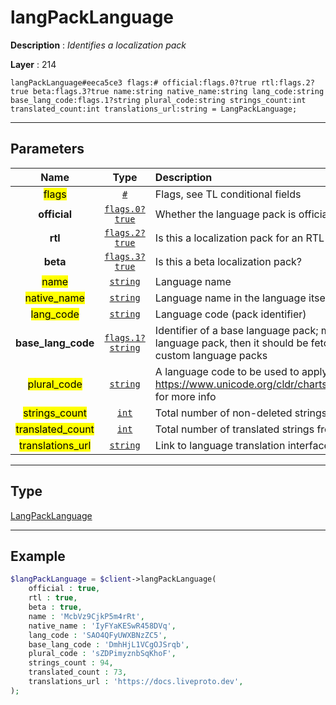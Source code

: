 # langPackLanguage

**Description** : *Identifies a localization pack*

**Layer** : 214

```tl
langPackLanguage#eeca5ce3 flags:# official:flags.0?true rtl:flags.2?true beta:flags.3?true name:string native_name:string lang_code:string base_lang_code:flags.1?string plural_code:string strings_count:int translated_count:int translations_url:string = LangPackLanguage;
```

---

## Parameters

| Name | Type | Description |
| :---: | :---: | :--- |
| <mark>flags</mark> | [`#`](type/#) | Flags, see TL conditional fields |
| **official** | [`flags.0?true`](type/true) | Whether the language pack is official |
| **rtl** | [`flags.2?true`](type/true) | Is this a localization pack for an RTL language |
| **beta** | [`flags.3?true`](type/true) | Is this a beta localization pack? |
| <mark>name</mark> | [`string`](type/string) | Language name |
| <mark>native_name</mark> | [`string`](type/string) | Language name in the language itself |
| <mark>lang_code</mark> | [`string`](type/string) | Language code (pack identifier) |
| **base_lang_code** | [`flags.1?string`](type/string) | Identifier of a base language pack; may be empty. If a string is missed in the language pack, then it should be fetched from base language pack. Unsupported in custom language packs |
| <mark>plural_code</mark> | [`string`](type/string) | A language code to be used to apply plural forms. See https://www.unicode.org/cldr/charts/latest/supplemental/language_plural_rules.html for more info |
| <mark>strings_count</mark> | [`int`](type/int) | Total number of non-deleted strings from the language pack |
| <mark>translated_count</mark> | [`int`](type/int) | Total number of translated strings from the language pack |
| <mark>translations_url</mark> | [`string`](type/string) | Link to language translation interface; empty for custom local language packs |

---

## Type

[LangPackLanguage](type/LangPackLanguage)

---

## Example

```php
$langPackLanguage = $client->langPackLanguage(
	official : true,
	rtl : true,
	beta : true,
	name : 'McbVz9CjkP5m4rRt',
	native_name : 'IyFYaKESwR458DVq',
	lang_code : 'SAO4QFyUWXBNzZC5',
	base_lang_code : 'DmhHjL1VCgOJSrqb',
	plural_code : 'sZDPimyznbSqKhoF',
	strings_count : 94,
	translated_count : 73,
	translations_url : 'https://docs.liveproto.dev',
);
```